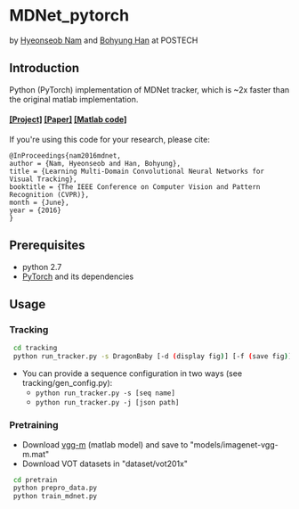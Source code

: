 # MDNet_pytorch

by [Hyeonseob Nam](https://kr.linkedin.com/in/hyeonseob-nam/) and [Bohyung Han](http://cvlab.postech.ac.kr/~bhhan/) at POSTECH

## Introduction
Python (PyTorch) implementation of MDNet tracker, which is ~2x faster than the original matlab implementation. 
#### [[Project]](http://cvlab.postech.ac.kr/research/mdnet/) [[Paper]](https://arxiv.org/abs/1510.07945) [[Matlab code]](https://github.com/HyeonseobNam/MDNet)

If you're using this code for your research, please cite:

	@InProceedings{nam2016mdnet,
	author = {Nam, Hyeonseob and Han, Bohyung},
	title = {Learning Multi-Domain Convolutional Neural Networks for Visual Tracking},
	booktitle = {The IEEE Conference on Computer Vision and Pattern Recognition (CVPR)},
	month = {June},
	year = {2016}
	}
 
## Prerequisites
- python 2.7
- [PyTorch](http://pytorch.org/) and its dependencies 

## Usage

### Tracking
```bash
 cd tracking
 python run_tracker.py -s DragonBaby [-d (display fig)] [-f (save fig)]
```
 - You can provide a sequence configuration in two ways (see tracking/gen_config.py):
   - ```python run_tracker.py -s [seq name]```
   - ```python run_tracker.py -j [json path]```
 
### Pretraining
 - Download [vgg-m](http://www.vlfeat.org/matconvnet/models/imagenet-vgg-m.mat) (matlab model) and save to "models/imagenet-vgg-m.mat"
 - Download VOT datasets in "dataset/vot201x"
``` bash
 cd pretrain
 python prepro_data.py
 python train_mdnet.py
```
